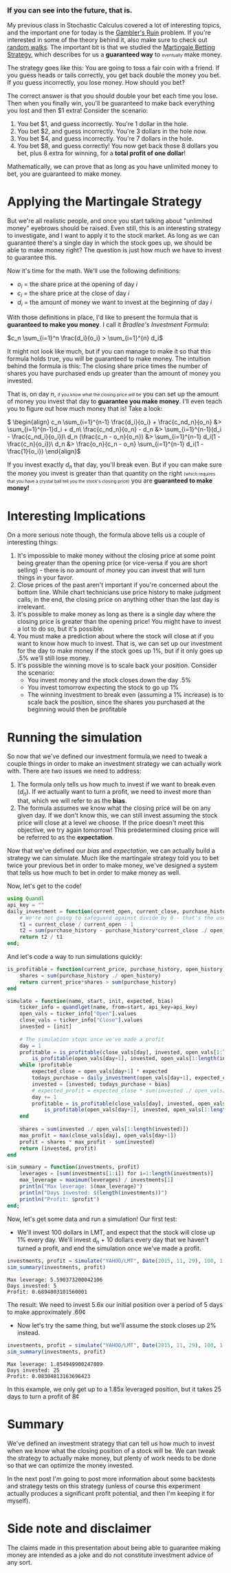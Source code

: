 ### If you can see into the future, that is.

My previous class in Stochastic Calculus covered a lot of interesting topics, and the important one for today
is the [Gambler's Ruin][1] problem. If you're interested in some of the theory behind it, also make sure to check out
[random walks][2]. The important bit is that we studied the [Martingale Betting Strategy][3], which describes for us
a **guaranteed way** to <span style='font-size: x-small'>eventually</span> make money.

The strategy goes like this: You are going to toss a fair coin with a friend. If you guess heads or tails correctly, you get back double the money you bet. If you guess incorrectly, you lose money. How should you bet?

The correct answer is that you should double your bet each time you lose. Then when you finally win, you'll be guaranteed to make back everything you lost and then &#36;1 extra! Consider the scenario:

1. You bet &#36;1, and guess incorrectly. You're 1 dollar in the hole.
2. You bet &#36;2, and guess incorrectly. You're 3 dollars in the hole now.
3. You bet &#36;4, and guess incorrectly. You're 7 dollars in the hole.
4. You bet &#36;8, and guess correctly! You now get back those 8 dollars you bet, plus 8 extra for winning, for a **total profit of one dollar**!

Mathematically, we can prove that as long as you have unlimited money to bet, you are guaranteed to make money.

# Applying the Martingale Strategy

But we're all realistic people, and once you start talking about "unlimited money" eyebrows should be raised. Even still, this is an interesting strategy to investigate, and I want to apply it to the stock market. As long as we can guarantee there's a single day in which the stock goes up, we should be able to make money right? The question is just how much we have to invest to guarantee this.

Now it's time for the math. We'll use the following definitions:

- $o_i$ = the share price at the opening of day $i$
- $c_i$ = the share price at the close of day $i$
- $d_i$ = the amount of money we want to invest at the beginning of day $i$

With those definitions in place, I'd like to present the formula that is **guaranteed to make you money**. I call it *Bradlee's Investment Formula*:

$c_n \sum_{i=1}^n \frac{d_i}{o_i} > \sum_{i=1}^{n} d_i$

It might not look like much, but if you can manage to make it so that this formula holds true, you will be guaranteed to make money. The intuition behind the formula is this: The closing share price times the number of shares you have purchased ends up greater than the amount of money you invested.

That is, on day $n$, <span style='font-size: x-small'>if you know what the closing price will be</span> you can set up the amount of money you invest that day to **guarantee you make money**. I'll even teach you to figure out how much money that is! Take a look:

$
\begin{align}
c_n \sum_{i=1}^{n-1} \frac{d_i}{o_i} + \frac{c_nd_n}{o_n} &> \sum_{i=1}^{n-1}d_i + d_n\\
\frac{c_nd_n}{o_n} - d_n &> \sum_{i=1}^{n-1}(d_i - \frac{c_nd_i}{o_i})\\
d_n (\frac{c_n - o_n}{o_n}) &> \sum_{i=1}^{n-1} d_i(1 - \frac{c_n}{o_i})\\
d_n &> \frac{o_n}{c_n - o_n} \sum_{i=1}^{n-1} d_i(1 - \frac{1}{o_i})
\end{align}$

If you invest exactly $d_n$ that day, you'll break even. But if you can make sure the money you invest is greater than that quantity on the right <span style='font-size: x-small'>(which requires that you have a crystal ball tell you the stock's closing price)</span> you are **guaranteed to make money!**

# Interesting Implications

On a more serious note though, the formula above tells us a couple of interesting things:

1. It's impossible to make money without the closing price at some point being greater than the opening price (or vice-versa if you are short selling) - there is no amount of money you can invest that will turn things in your favor.
2. Close prices of the past aren't important if you're concerned about the bottom line. While chart technicians use price history to make judgment calls, in the end, the closing price on anything other than the last day is irrelevant.
3. It's possible to make money as long as there is a single day where the closing price is greater than the opening price! You might have to invest a lot to do so, but it's possible.
4. You must make a prediction about where the stock will close at if you want to know how much to invest. That is, we can set up our investment for the day to make money if the stock goes up 1%, but if it only goes up .5% we'll still lose money.
5. It's possible the winning move is to scale back your position. Consider the scenario:
    - You invest money and the stock closes down the day .5%
    - You invest tomorrow expecting the stock to go up 1%
    - The winning investment to break even (assuming a 1% increase) is to scale back the position, since the shares you purchased at the beginning would then be profitable

# Running the simulation

So now that we've defined our investment formula,we need to tweak a couple things in order to make an investment strategy we can actually work with. There are two issues we need to address:

1. The formula only tells us how much to invest if we want to break even ($d_n$). If we actually want to turn a profit, we need to invest more than that, which we will refer to as the **bias**.
2. The formula assumes we know what the closing price will be on any given day. If we don't know this, we can still invest assuming the stock price will close at a level we choose. If the price doesn't meet this objective, we try again tomorrow! This predetermined closing price will be referred to as the **expectation**.

Now that we've defined our *bias* and *expectation*, we can actually build a strategy we can simulate. Much like the martingale strategy told you to bet twice your previous bet in order to make money, we've designed a system that tells us how much to bet in order to make money as well.

Now, let's get to the code!

[1]: https://en.wikipedia.org/wiki/Gambler's_ruin
[2]: https://en.wikipedia.org/wiki/Random_walk
[3]: https://en.wikipedia.org/wiki/Martingale_%28betting_system%29


```julia
using Quandl
api_key = ""
daily_investment = function(current_open, current_close, purchase_history, open_history)
    # We're not going to safeguard against divide by 0 - that's the user's responsibility
    t1 = current_close / current_open - 1
    t2 = sum(purchase_history - purchase_history*current_close ./ open_history)
    return t2 / t1
end;
```

And let's code a way to run simulations quickly:


```julia
is_profitable = function(current_price, purchase_history, open_history)
    shares = sum(purchase_history ./ open_history)
    return current_price*shares > sum(purchase_history)
end

simulate = function(name, start, init, expected, bias)
    ticker_info = quandlget(name, from=start, api_key=api_key)
    open_vals = ticker_info["Open"].values
    close_vals = ticker_info["Close"].values
    invested = [init]
    
    # The simulation stops once we've made a profit
    day = 1
    profitable = is_profitable(close_vals[day], invested, open_vals[1:length(invested)]) ||
        is_profitable(open_vals[day+1], invested, open_vals[1:length(invested)])
    while !profitable
        expected_close = open_vals[day+1] * expected
        todays_purchase = daily_investment(open_vals[day+1], expected_close, invested, open_vals[1:day])
        invested = [invested; todays_purchase + bias]
        # expected_profit = expected_close * sum(invested ./ open_vals[1:length(invested)]) - sum(invested)
        day += 1
        profitable = is_profitable(close_vals[day], invested, open_vals[1:length(invested)]) ||
            is_profitable(open_vals[day+1], invested, open_vals[1:length(invested)])
    end
    
    shares = sum(invested ./ open_vals[1:length(invested)])
    max_profit = max(close_vals[day], open_vals[day+1])
    profit = shares * max_profit - sum(invested)
    return (invested, profit)
end

sim_summary = function(investments, profit)
    leverages = [sum(investments[1:i]) for i=1:length(investments)]
    max_leverage = maximum(leverages) / investments[1]
    println("Max leverage: $(max_leverage)")
    println("Days invested: $(length(investments))")
    println("Profit: $profit")
end;
```

Now, let's get some data and run a simulation! Our first test:

- We'll invest 100 dollars in LMT, and expect that the stock will close up 1% every day. We'll invest $d_n$ + 10 dollars every day that we haven't turned a profit, and end the simulation once we've made a profit.


```julia
investments, profit = simulate("YAHOO/LMT", Date(2015, 11, 29), 100, 1.01, 10)
sim_summary(investments, profit)
```

    Max leverage: 5.590373200042106
    Days invested: 5
    Profit: 0.6894803101560001


The result: We need to invest 5.6x our initial position over a period of 5 days to make approximately .69&#162;

- Now let's try the same thing, but we'll assume the stock closes up 2% instead.


```julia
investments, profit = simulate("YAHOO/LMT", Date(2015, 11, 29), 100, 1.02, 10)
sim_summary(investments, profit)
```

    Max leverage: 1.854949900247809
    Days invested: 25
    Profit: 0.08304813163696423


In this example, we only get up to a 1.85x leveraged position, but it takes 25 days to turn a profit of 8&#162;

# Summary

We've defined an investment strategy that can tell us how much to invest when we know what the closing position of a stock will be. We can tweak the strategy to actually make money, but plenty of work needs to be done so that we can optimize the money invested.

In the next post I'm going to post more information about some backtests and strategy tests on this strategy (unless of course this experiment actually produces a significant profit potential, and then I'm keeping it for myself).

# Side note and disclaimer

The claims made in this presentation about being able to guarantee making money are intended as a joke and do not constitute investment advice of any sort.
